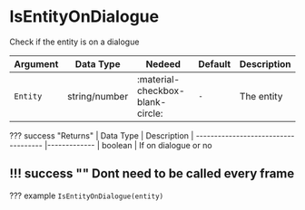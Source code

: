 # IsEntityOnDialogue
Check if the entity is on a dialogue

| Argument              | Data Type                            | Nedeed                    | Default         | Description
| ----------------------| ------------------------------------ | ------------------------- |-----------------|-------------
| `Entity`                | string/number | :material-checkbox-blank-circle: | `-` | The entity

??? success "Returns"
    | Data Type                            | Description
    | ------------------------------------ |-------------
    | boolean | If on dialogue or no

!!! success ""
    Dont need to be called every frame
---
??? example
    ```
    IsEntityOnDialogue(entity)
    ```

